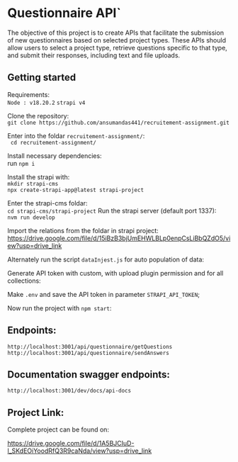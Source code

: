 
# Questionnaire API`

The objective of this project is to create APIs that facilitate the submission of new questionnaires based on selected project types. These APIs should allow users to select a project type, retrieve questions specific to that type, and submit their responses, including text and file uploads.

## Getting started

Requirements: \
    ```Node : v18.20.2```
    ```strapi v4```

Clone the repository:\
   ```git clone https://github.com/ansumandas441/recruitement-assignment.git``` 
   
Enter into the foldar  ```recruitement-assignment/```: \
    ``` cd recruitement-assignment/``` 
    
Install necessary dependencies: \
    run ```npm i```

Install the strapi with: \
    ```mkdir strapi-cms``` \
    ```npx create-strapi-app@latest strapi-project```

Enter the strapi-cms foldar: \
    ```cd strapi-cms/strapi-project```
Run the strapi server (default port 1337): \
    ```nvm run develop```         

Import the relations from the foldar in strapi project:
   https://drive.google.com/file/d/15iBzB3bjUmEHWLBLp0enpCsLiBbQZdO5/view?usp=drive_link

Alternately run the script ```dataInjest.js``` for auto population of data:

Generate API token with custom, with upload plugin permission and for all collections:   

Make ```.env``` and save the API token in parameter ```STRAPI_API_TOKEN```;

Now run the project with ```npm start```:

## Endpoints:
 ```http://localhost:3001/api/questionnaire/getQuestions```  
 ```http://localhost:3001/api/questionnaire/sendAnswers```

 ## Documentation swagger endpoints:
```http://localhost:3001/dev/docs/api-docs```   


## Project Link:

Complete project can be found on:

   https://drive.google.com/file/d/1A5BJCIuD-l_SKdEOiYoodRfQ3R9caNda/view?usp=drive_link

